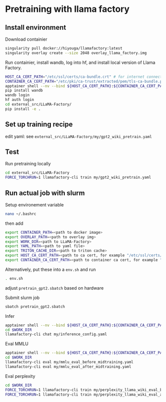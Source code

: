 # Pretraining with llama factory

## Install environment

Download containier
```bash
singularity pull docker://hiyouga/llamafactory:latest
singularity overlay create --size 2048 overlay_llama_factory.img
```

Run containier, install wandb, log into hf, and install local version of Llama Factory.
```bash
HOST_CA_CERT_PATH="/etc/ssl/certs/ca-bundle.crt" # for internet connection
CONTAINER_CA_CERT_PATH="/etc/pki/ca-trust/extracted/pem/tls-ca-bundle.pem" # for internet connection
apptainer shell --nv --bind ${HOST_CA_CERT_PATH}:${CONTAINER_CA_CERT_PATH} --overlay overlay_llama_factory.img llamafactory_latest.sif
pip install wandb
wandb login
hf auth login
cd external_src/LLaMA-Factory/
pip install -e .
```



## Set up training recipe
edit yaml: see `external_src/LLaMA-Factory/my/gpt2_wiki_pretrain.yaml`


## Test
Run pretraining locally
```bash
cd external_src/LLaMA-Factory
FORCE_TORCHRUN=1 llamafactory-cli train my/gpt2_wiki_pretrain.yaml
```

## Run actual job with slurm

Setup environement variable
```bash
nano ~/.bashrc
```

then add 
```bash
export CONTAINER_PATH=<path to docker image>
export OVERLAY_PATH=<path to overlay img>
export WORK_DIR=<path to LLaMA-Factory>
export YAML_PATH=<path to yaml file>
export TRITON_CACHE_DIR=<path to triton cache>
export HOST_CA_CERT_PATH=<path to ca cert, for example "/etc/ssl/certs/ca-bundle.crt">
export CONTAINER_CA_CERT_PATH=<path to container ca cert, for example "/etc/pki/ca-trust/extracted/pem/tls-ca-bundle.pem">
```
Alternatively, put these into a `env.sh` and run
```bash
. env.sh
```

adjust `pretrain_gpt2.sbatch` based on hardware

Submit slurm job
```bash
sbatch pretrain_gpt2.sbatch
```

Infer
```bash
apptainer shell --nv --bind ${HOST_CA_CERT_PATH}:${CONTAINER_CA_CERT_PATH} --overlay ${OVERLAY_PATH} ${CONTAINER_PATH}
cd $WORK_DIR
llamafactory-cli chat my/inference_config.yaml 
```

Eval MMLU
```bash
apptainer shell --nv --bind ${HOST_CA_CERT_PATH}:${CONTAINER_CA_CERT_PATH} --overlay ${OVERLAY_PATH} ${CONTAINER_PATH}
cd $WORK_DIR
llamafactory-cli eval my/mmlu_eval_before_midtraining.yaml 
llamafactory-cli eval my/mmlu_eval_after_midtraining.yaml 
```

Eval perplexity
```bash
cd $WORK_DIR
FORCE_TORCHRUN=1 llamafactory-cli train my/perplexity_llama_wiki_eval_before_midtraining.yaml
FORCE_TORCHRUN=1 llamafactory-cli train my/perplexity_llama_wiki_eval_after_midtraining.yaml
```